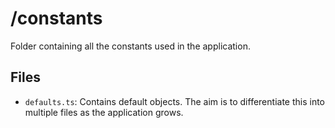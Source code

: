 # /constants
Folder containing all the constants used in the application.

## Files
- `defaults.ts`: Contains default objects. The aim is to differentiate this into multiple files as the application grows.
